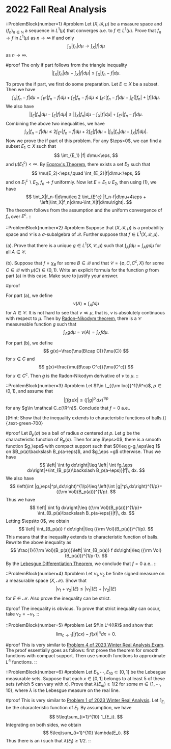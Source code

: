 # 2022 Fall Real Analysis

::ProblemBlock{number=1}
#problem
Let $(X,\mathcal B,\mu)$ be a msasure space and $(f_n)_{n\in\mathbb N}$ a
            sequence in $L^1(\mu)$ that converges a.e. to $f\in L^1(\mu)$.
            Prove that $f_n\to f$ in $L^1(\mu)$ as $n\to\infty$ if and only
$$
            \int_X|f_n|d\mu\to\int_X|f| d\mu
$$
as $n\to\infty$.

#proof
The only if part follows from the triangle inequality
$$
        \left|\int_X|f_n|d\mu-\int_X|f|d\mu\right|\leq \int_X|f_n-f|d\mu.
$$

 To prove the if part, we first do some preparation. Let $E\subset X$ be a subset. Then we have
$$
        \int_X|f_n-f|d\mu=\int_{E^c} |f_n-f|d\mu +\int_{E} |f_n-f|d\mu \leq
        \int_{E^c} |f_n-f|d\mu +\int_{E} (|f_n|+|f|)d\mu.
$$
We also have
$$
        \left|\int_E|f_n|d\mu-\int_E|f|d\mu\right|\leq \left|\int_X|f_n|d\mu-\int_X|f|d\mu\right|
        +\int_{E^c}|f_n-f| d\mu.
$$
Combining the above two inequalities, we have
$$
        \int_X|f_n-f|d\mu\leq 2 \int_{E^c} |f_n-f|d\mu+2\int_E|f|d\mu+
        \left|\int_X|f_n|d\mu-\int_X|f|d\mu\right|.\tag{1}
$$
Now we prove the if part of this problem. For any $\eps>0$, we can find a subset $E_1\subset X$
            such that
$$
        \int_{E_1} |f| d\mu<\eps, 
$$
and $\mu(E_1^c) < \infty$. By 
                [Egorov's Theorem](https://en.wikipedia.org/wiki/Egorov's_theorem), there exists a set $E_2$ such that
$$
                \mu(E_2)<\eps,\quad \int_{E_2}|f|d\mu<\eps, 
$$
and on $E_1^c\backslash E_2$, $f_n\to f$ uniformly. Now let $E=E_1\cup E_2$, then using (1), we
                    have
$$
                    \int_X|f_n-f|d\mu\leq 2 \int_{E^c} |f_n-f|d\mu+4\eps +
                    \left|\int_X|f_n|d\mu-\int_X|f|d\mu\right|. 
$$
The theorem follows from the assumption and the uniform convergence of $f_n$ over $E^c$.
::

::ProblemBlock{number=2}
#problem
Suppose that $(X,\mathcal B,\mu)$ is a probability space and $\mathcal C$ is a
                $\sigma$-subalgebra of $\mathcal B$. Further suppose that $f\in L^1(X,\mathcal B,\mu)$.
            
(a). Prove that there is a unique $g\in L^1(X,\mathcal C,\mu)$ such that $\int_A fd\mu=\int_Ag d\mu$ for
                all
                $A\in\mathcal C$.
            

(b). Suppose that $f=\chi_B$ for some $B\in\mathcal B$ and that $\mathcal C=\{\emptyset, C, C^c,X\}$
for some $C\in\mathcal B$ with $\mu(C)\in(0,1)$.
Write an explicit formula for the function $g$ from part (a) in this case.
Make sure to justify your answer.

#proof

For part (a), we define
$$
\nu(A)=\int_A fd\mu
$$
for $A\in\mathcal C$. It is not hard to see that $\nu\ll\mu$, that is, $\nu$ is absolutely continuous with respect to 
$\mu$. Then by [Radon–Nikodym theorem](https://en.wikipedia.org/wiki/Radon–Nikodym_theorem),
there is a $\mathcal C$ measureable function $g$ such that 
$$
\int_A gd\mu=\nu(A)=\int_A fd\mu.
$$

For part (b), we define 
$$
g(x)=\frac{\mu(B\cap C)}{\mu(C)}
$$
for $x\in C$ and 
$$
g(x)=\frac{\mu(B\cap C^c)}{\mu(C^c)}
$$
for $x\in C^c$. Then $g$ is the Radon-Nikodym derivative of $\nu$ to $\mu$.
::




::ProblemBlock{number=3}
#problem
Let $f\in L_{{\rm loc}}^1(\R^n)$, $p\in (0,1)$, and assume that
$$
            \left| \int fg \,dx\right|\leq \left(\int |g|^p\,dx\right)^{1/p}
$$
for any $g\in \mathcal C_c(\R^n)$. Conclude that $f=0$ a.e..

[(Hint: Show that the inequality extends to characteristic functions of balls.)]{.text-green-700}

#proof
Let $B_p(a)$ be a ball of radius $a$ centered at $p$. Let $g$ be the 
characteristic function of $B_p(a)$.  Then for any $\eps>0$, there is a smooth function 
$g_\eps$ with compact support such that $0\leq g-g_\eps\leq 1$ on $B_p(a)\backslash B_p(a-\eps)$, and $g_\eps
=g$ otherwise. Thus we have 
$$
\left| \int fg dx\right|\leq \left| \int fg_\eps dx\right|+\int_{B_p(a)\backslash B_p(a-\eps)}|f|\, dx.
$$
We also have
$$
\left(\int |g_\eps|^p\,dx\right)^{1/p}\leq \left(\int |g|^p\,dx\right)^{1/p}=({\rm Vol}(B_p(a)))^{1/p}.
$$
Thus we have
$$
\left| \int fg dx\right|\leq ({\rm Vol}(B_p(a)))^{1/p}+ \int_{B_p(a)\backslash B_p(a-\eps)}|f|\, dx.
$$
Letting $\eps\to 0$, we obtain 
$$
\left| \int_{B_p(a)} f dx\right|\leq ({\rm Vol}(B_p(a)))^{1/p}.
$$
This means that the inequality extends to characteristic function of balls. Rewrite the above inequality 
as
$$
\frac{1}{{\rm Vol}(B_p(a))}\left| \int_{B_p(a)} f dx\right|\leq ({\rm Vol}(B_p(a)))^{1/p-1}.
$$
By the 
    [Lebesgue Differentiation Theorem](https://en.wikipedia.org/wiki/Lebesgue_differentiation_theorem),
we conclude that $f=0$ a.e..
::

::ProblemBlock{number=4}
#problem
Let $\nu_1,\nu_2$ be finite signed measure on a measurable space
            $(X,\mathcal M)$. Show that
$$
            |\nu_1+\nu_2|(E)\leq |\nu_1|(E)+|\nu_2|(E)
$$
for $E\in\mathcal M$. Also prove the inequality can be strict.

#proof
The inequality is obvious. To prove that strict inequality can occur, take $\nu_2=-\nu_1$. 
::

::ProblemBlock{number=5}
#problem
Let $f\in L^4(\R)$ and show that
$$
            \lim_{c\to 1}\int |f(cx)-f(x)|^4 dx=0.
$$

#proof
This is very similar to
      [Problem 4 of 2023 Winter Real Analysis Exam](/posts/real-analysis/2023-winter/).
The proof essentially goes as follows: first prove the theorem for smooth functions with 
        compact support. Then use smooth functions to approximate $L^4$ functions.
::

::ProblemBlock{number=6}
#problem
Let $E_1,\cdots,E_{10}\subset [0, 1]$ be the Lebesgue measurable sets.
            Suppose that each $x\in [0, 1]$ belongs to at least 5 of these sets (which 5 can vary with $x$).
            Prove that $\lambda(E_m)\geq 1/2$ for some $m\in\{1,\cdots,10\}$, where $\lambda$ is the Lebesgue
            measure on the real line.

#proof
This is very similar to
       [Problem 1 of 2023 Winter Real Analysis](/posts/real-analysis/2023-winter/). Let
        $1_{E_i}$ be the characteristic function of $E_i$. By assumption, we have
$$
        5\leq\sum_{i=1}^{10} 1_{E_i}.
$$
Integrating on both sides, we obtain
$$
        5\leq\sum_{i=1}^{10} \lambda(E_i).
$$
Thus there is an $i$ such that $\lambda(E_i)\geq 1/2$.
::
